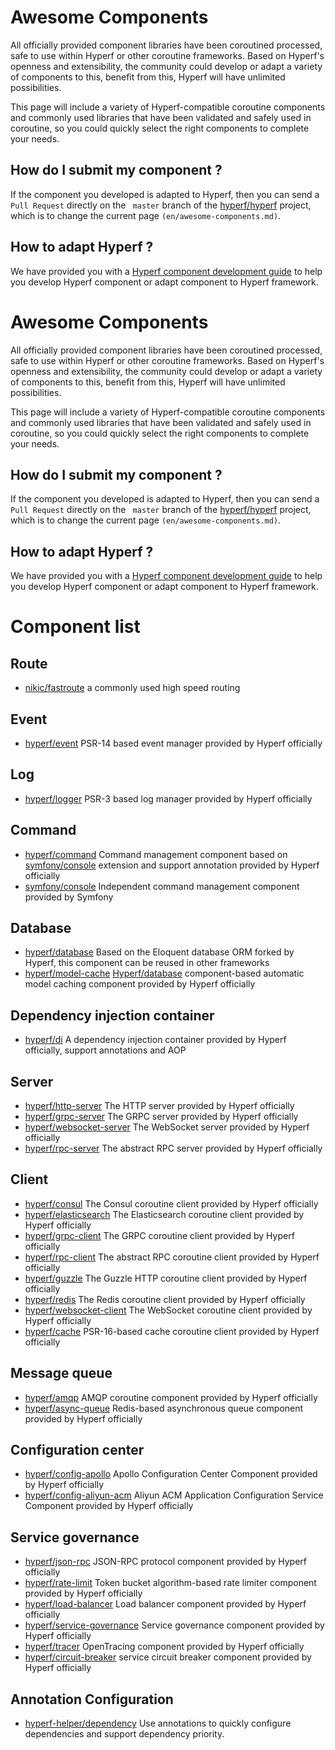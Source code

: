 # Awesome Components
All officially provided component libraries have been coroutined processed, safe to use within Hyperf or other coroutine frameworks. Based on Hyperf's openness and extensibility, the community could develop or adapt a variety of components to this, benefit from this, Hyperf will have unlimited possibilities.

This page will include a variety of Hyperf-compatible coroutine components and commonly used libraries that have been validated and safely used in coroutine, so you could quickly select the right components to complete your needs.

##  How do I submit my component ?
If the component you developed is adapted to Hyperf, then you can send a `Pull Request` directly on the ` master` branch of the [hyperf/hyperf](https://github.com/hyperf/hyperf) project, which is to change the current page `(en/awesome-components.md)`.

## How to adapt Hyperf ?
We have provided you with a [Hyperf component development guide](en/component-guide/intro) to help you develop Hyperf component or adapt component to Hyperf framework.

# Awesome Components
All officially provided component libraries have been coroutined processed, safe to use within Hyperf or other coroutine frameworks. Based on Hyperf's openness and extensibility, the community could develop or adapt a variety of components to this, benefit from this, Hyperf will have unlimited possibilities.

This page will include a variety of Hyperf-compatible coroutine components and commonly used libraries that have been validated and safely used in coroutine, so you could quickly select the right components to complete your needs.

##  How do I submit my component ?
If the component you developed is adapted to Hyperf, then you can send a `Pull Request` directly on the ` master` branch of the [hyperf/hyperf](https://github.com/hyperf/hyperf) project, which is to change the current page `(en/awesome-components.md)`.

## How to adapt Hyperf ?
We have provided you with a [Hyperf component development guide](en/component-guide/intro) to help you develop Hyperf component or adapt component to Hyperf framework.

# Component list

## Route 
 - [nikic/fastroute](https://github.com/nikic/FastRoute) a commonly used high speed routing

## Event
 - [hyperf/event](https://github.com/hyperf/event) PSR-14 based event manager provided by Hyperf officially

## Log
 - [hyperf/logger](https://github.com/hyperf/logger) PSR-3 based log manager provided by Hyperf officially

## Command
 - [hyperf/command](https://github.com/hyperf/command) Command management component based on [symfony/console](https://github.com/symfony/console) extension and support annotation provided by Hyperf officially
 - [symfony/console](https://github.com/symfony/console) Independent command management component provided by Symfony

## Database
 - [hyperf/database](https://github.com/hyperf/database) Based on the Eloquent database ORM forked by Hyperf, this component can be reused in other frameworks
 - [hyperf/model-cache](https://github.com/hyperf/model-cache) [Hyperf/database](https://github.com/hyperf/database) component-based automatic model caching component provided by Hyperf officially

## Dependency injection container
 - [hyperf/di](https://github.com/hyperf/di) A dependency injection container provided by Hyperf officially, support annotations and AOP

## Server
 - [hyperf/http-server](https://github.com/hyperf/http-server) The HTTP server provided by Hyperf officially
 - [hyperf/grpc-server](https://github.com/hyperf/grpc-server) The GRPC server provided by Hyperf officially
 - [hyperf/websocket-server](https://github.com/hyperf/websocket-server) The WebSocket server provided by Hyperf officially
 - [hyperf/rpc-server](https://github.com/hyperf/rpc-server) The abstract RPC server provided by Hyperf officially

## Client
 - [hyperf/consul](https://github.com/hyperf/consul) The Consul coroutine client provided by Hyperf officially
 - [hyperf/elasticsearch](https://github.com/hyperf/elasticsearch) The Elasticsearch coroutine client provided by Hyperf officially
 - [hyperf/grpc-client](https://github.com/hyperf/grpc-client) The GRPC coroutine client provided by Hyperf officially
 - [hyperf/rpc-client](https://github.com/hyperf/rpc-client) The abstract RPC coroutine client provided by Hyperf officially
 - [hyperf/guzzle](https://github.com/hyperf/guzzle) The Guzzle HTTP coroutine client provided by Hyperf officially
 - [hyperf/redis](https://github.com/hyperf/redis) The Redis coroutine client provided by Hyperf officially
 - [hyperf/websocket-client](https://github.com/hyperf/websocket-client) The WebSocket coroutine client provided by Hyperf officially
 - [hyperf/cache](https://github.com/hyperf/cache) PSR-16-based cache coroutine client provided by Hyperf officially

## Message queue
 - [hyperf/amqp](https://github.com/hyperf/amqp) AMQP coroutine component provided by Hyperf officially
 - [hyperf/async-queue](https://github.com/hyperf/async-queue) Redis-based asynchronous queue component provided by Hyperf officially

## Configuration center
 - [hyperf/config-apollo](https://github.com/hyperf/config-apollo) Apollo Configuration Center Component provided by Hyperf officially
 - [hyperf/config-aliyun-acm](https://github.com/hyperf/config-aliyun-acm) Aliyun ACM Application Configuration Service Component provided by Hyperf officially

## Service governance
- [hyperf/json-rpc](https://github.com/hyperf/json-rpc) JSON-RPC protocol component provided by Hyperf officially
- [hyperf/rate-limit](https://github.com/hyperf/rate-limit) Token bucket algorithm-based rate limiter component provided by Hyperf officially
- [hyperf/load-balancer](https://github.com/hyperf/load-balancer) Load balancer component provided by Hyperf officially
- [hyperf/service-governance](https://github.com/hyperf/service-governance) Service governance component provided by Hyperf officially
- [hyperf/tracer](https://github.com/hyperf/tracer) OpenTracing component provided by Hyperf officially
- [hyperf/circuit-breaker](https://github.com/hyperf/circuit-breaker) service circuit breaker component provided by Hyperf officially

## Annotation Configuration
- [hyperf-helper/dependency](https://github.com/lazychanger/hyperf-helper-dependency) Use annotations to quickly configure dependencies and support dependency priority.

